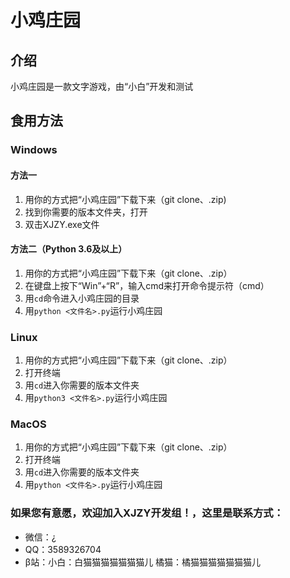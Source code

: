 # 小鸡庄园 

## 介绍

小鸡庄园是一款文字游戏，由“小白”开发和测试

## 食用方法

### Windows

#### 方法一

1. 用你的方式把“小鸡庄园”下载下来（git clone、.zip)
2. 找到你需要的版本文件夹，打开
3. 双击XJZY.exe文件

#### 方法二（Python 3.6及以上）

1. 用你的方式把“小鸡庄园”下载下来（git clone、.zip）
2. 在键盘上按下“Win”+“R”，输入cmd来打开命令提示符（cmd）
3. 用`cd`命令进入小鸡庄园的目录
4. 用`python <文件名>.py`运行小鸡庄园

### Linux

1. 用你的方式把“小鸡庄园”下载下来（git clone、.zip）
2. 打开终端
3. 用`cd`进入你需要的版本文件夹
4. 用`python3 <文件名>.py`运行小鸡庄园

### MacOS

1. 用你的方式把“小鸡庄园”下载下来（git clone、.zip）
2. 打开终端
3. 用`cd`进入你需要的版本文件夹
4. 用`python <文件名>.py`运行小鸡庄园

### 如果您有意愿，欢迎加入XJZY开发组！，这里是联系方式：
- 微信：¿
- QQ：3589326704
- β站：小白：白猫猫猫猫猫猫猫儿  橘猫：橘猫猫猫猫猫猫猫儿